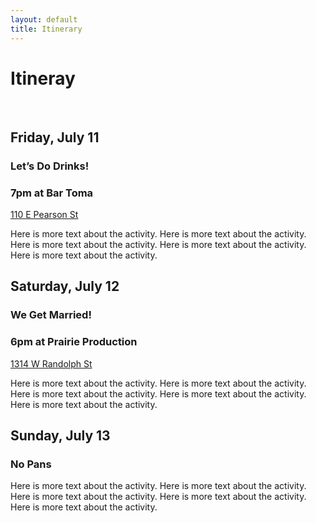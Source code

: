 ```yaml
---
layout: default
title: Itinerary
---
```


# Itineray

<br>

<div class='keyline-all col11'>
  <div class='clearfix keyline-bottom'>
    <div class='col3 pad2'>
      <h2><strong class='quiet'>Friday, July 11</strong></h2>
    </div>
    <div class='col9 keyline-left pad2'>
      <div class='space-bottom'>
        <h3>Let’s Do Drinks!</h3>
        <h3>7pm at Bar Toma</h3>
        <p><a href='https://www.google.com/maps/preview#!q=110+E+Pearson+St.&data=!1m4!1m3!1d3128!2d-87.6251533!3d41.8976691!4m12!2m11!1m10!1s0x880fd353a74fd68d%3A0xa0bc44c68ffa9730!3m8!1m3!1d12417!2d-77.0387255!3d38.9198195!3m2!1i1024!2i768!4f13.1'>110 E Pearson St</a></p>
        <p class='quiet'>Here is more text about the activity. Here is more text about the activity. Here is more text about the activity. Here is more text about the activity. Here is more text about the activity.</p>
      </div>
    </div>
  </div>

  <div class='clearfix keyline-bottom'>
    <div class='col3 pad2'>
      <h2><strong class='quiet'>Saturday, July 12</strong></h2>
    </div>
    <div class='col9 keyline-left pad2'>
      <div>
        <h3>We Get Married!</h3>
        <h3>6pm at Prairie Production</h3>
        <p><a href='https://www.google.com/maps/preview#!q=1314+W+Randolph+St.+chicago&data=!4m12!2m11!1m10!1s0x880e2d27bfa7fabb%3A0xfc273312bdae1567!3m8!1m3!1d12417!2d-77.0387255!3d38.9198195!3m2!1i1024!2i768!4f13.1'>1314 W Randolph St</a></p>
        <p class='quiet'>Here is more text about the activity. Here is more text about the activity. Here is more text about the activity. Here is more text about the activity. Here is more text about the activity.</p>
      </div>
    </div>
  </div>

  <div class='clearfix keyline-bottom'>
    <div class='col3 pad2'>
      <h2><strong class='quiet'>Sunday, July 13</strong></h2>
    </div>
    <div class='col9 keyline-left pad2'>
      <div class='space-bottom'>
        <h3>No Pans</h3>
        <p class='quiet'>Here is more text about the activity. Here is more text about the activity. Here is more text about the activity. Here is more text about the activity. Here is more text about the activity.</p>
      </div>
    </div>
  </div>
</div>
